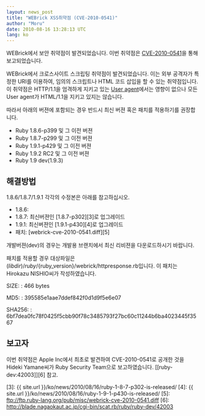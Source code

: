 ```yaml
---
layout: news_post
title: "WEBrick XSS취약점 (CVE-2010-0541)"
author: "Moru"
date: 2010-08-16 13:28:13 UTC
lang: ko
---
```


WEBrick에서 보안 취약점이 발견되었습니다. 이번 취약점은 [CVE-2010-0541][1]을 통해 보고되었습니다.

WEBrick에서 크로스사이트 스크립팅 취약점이 발견되었습니다. 이는 외부 공격자가 특정한 URI를 이용하여, 임의의 스크립트나
HTML 코드 삽입을 할 수 있는 취약점입니다. 이 취약점은 HTTP/1.1을 엄격하게 지키고 있는 [User
agent][2]에서는 영향이 없으나 모든 User agent가 HTML/1.1을 지키고 있지는 않습니다.

따라서 아래의 버젼에 포함되는 경우 반드시 최신 버젼 혹은 패치를 적용하기를 권장합니다.

* Ruby 1.8.6-p399 및 그 이전 버젼
* Ruby 1.8.7-p299 및 그 이전 버젼
* Ruby 1.9.1-p429 및 그 이전 버젼
* Ruby 1.9.2 RC2 및 그 이전 버젼
* Ruby 1.9 dev(1.9.3)

## 해결방법

1\.8.6/1.8.7/1.9.1 각각의 수정본은 아래를 참고하십시오.

* 1\.8.6:
* 1\.8.7: 최신버젼인 [1.8.7-p302][3]로 업그레이드
* 1\.9.1: 최신버젼인 [1.9.1-p430][4]로 업그레이드
* 패치: [webrick-cve-2010-0541.diff][5]

개발버젼(dev)의 경우는 개발용 브랜치에서 최신 리비젼을 다운로드하시기 바랍니다.

패치를 적용할 경우 대상파일은
$(libdir)/ruby/$\{ruby\_version}/webrick/httpresponse.rb입니다. 이 패치는
Hirokazu NISHIO씨가 작성하였습니다.

SIZE:
: 466 bytes

MD5:
: 395585e1aae7ddef842f0d1d9f5e6e07

SHA256:
: 6bf7dea0fc78f0425f5cbb90f78c3485793f27bc60c11244b6ba4023445f3567

## 보고자

이번 취약점은 Apple Inc에서 최초로 발견하여 CVE-2010-0541로 공개한 것을 Hideki Yamane씨가 Ruby
Security Team으로 보고하였습니다. [\[ruby-dev:42003\]][6] 참고.



[1]: http://cve.mitre.org/cgi-bin/cvename.cgi?name=CVE-2010-0541
[2]: http://en.wikipedia.org/wiki/User_agent
[3]: {{ site.url }}/ko/news/2010/08/16/ruby-1-8-7-p302-is-released/
[4]: {{ site.url }}/ko/news/2010/08/16/ruby-1-9-1-p430-is-released/
[5]: ftp://ftp.ruby-lang.org/pub/misc/webrick-cve-2010-0541.diff
[6]: http://blade.nagaokaut.ac.jp/cgi-bin/scat.rb/ruby/ruby-dev/42003
